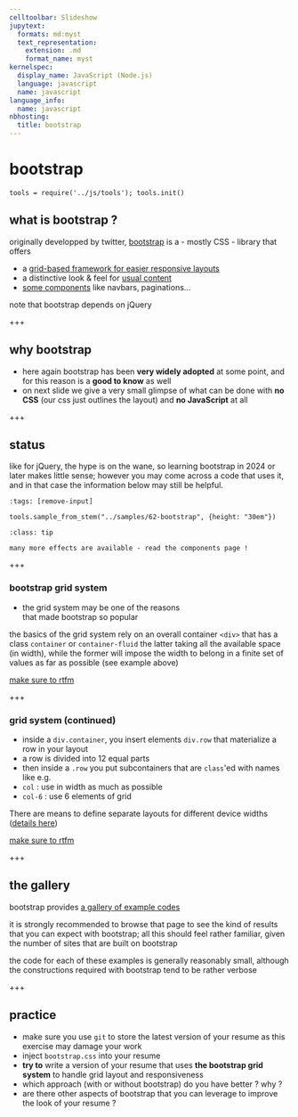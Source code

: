 ```yaml
---
celltoolbar: Slideshow
jupytext:
  formats: md:myst
  text_representation:
    extension: .md
    format_name: myst
kernelspec:
  display_name: JavaScript (Node.js)
  language: javascript
  name: javascript
language_info:
  name: javascript
nbhosting:
  title: bootstrap
---
```


# bootstrap

```{code-cell}
tools = require('../js/tools'); tools.init()
```

## what is bootstrap ?

originally developped by twitter, [bootstrap](https://getbootstrap.com/docs/4.4/getting-started/introduction/) is a - mostly CSS - library that offers

* a [grid-based framework for easier responsive layouts](https://getbootstrap.com/docs/4.4/layout/overview/)
* a distinctive look & feel for [usual content](https://getbootstrap.com/docs/4.4/content/typography/)
* [some components](https://getbootstrap.com/docs/4.4/components/alerts/) like navbars, paginations...

note that bootstrap depends on jQuery

+++

## why bootstrap

* here again bootstrap has been **very widely adopted** at some point, and for this reason is a **good to know** as well  
* on next slide we give a very small glimpse of what can be done with **no CSS** (our css just outlines the layout)
  and **no JavaScript** at all

+++

## status

like for jQuery, the hype is on the wane, so learning bootstrap in 2024 or later makes little sense; however you may come across a code that uses it, and in that case the information below may still be helpful.

```{code-cell}
:tags: [remove-input]

tools.sample_from_stem("../samples/62-bootstrap", {height: "30em"})
```

````{admonition} see also
:class: tip

many more effects are available - read the components page !
````

+++

### bootstrap grid system

* the grid system may be one of the reasons  
  that made bootstrap so popular

the basics of the grid system rely on an overall container `<div>` that has a class `container` or `container-fluid`
the latter taking all the available space (in width), while the former will impose the width to belong in a finite set of values as far as possible (see example above)

[make sure to rtfm](https://getbootstrap.com/docs/4.0/layout/overview/)

+++

### grid system (continued)

* inside a `div.container`, you insert elements `div.row` that materialize a row in your layout
* a row is divided into 12 equal parts
*  then inside a `.row` you put subcontainers that are `class`'ed with names like e.g.
  * `col` : use in width as much as possible
  * `col-6` : use 6 elements of grid

There are means to define separate layouts for different device widths ([details here](https://getbootstrap.com/docs/4.0/layout/overview/#responsive-breakpoints))

[make sure to rtfm](https://getbootstrap.com/docs/4.0/layout/grid/)

+++

## the gallery

bootstrap provides [a gallery of example codes](https://getbootstrap.com/docs/4.0/examples/)

it is strongly recommended to browse that page to see the kind of results that you can expect with bootstrap; all this should feel rather familiar, given the number of sites that are built on bootstrap

the code for each of these examples is generally reasonably small, although the constructions required with bootstrap tend to be rather verbose

+++

## practice

* make sure you use `git` to store the latest version of your resume as this exercise may damage your work
* inject `bootstrap.css` into your resume
* **try to** write a version of your resume that uses **the bootstrap grid system** to handle grid layout and responsiveness
* which approach (with or without bootstrap) do you have better ? why ?
* are there other aspects of bootstrap that you can leverage to improve the look of your resume ?
